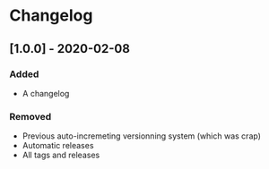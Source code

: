 # Changelog

## [1.0.0] - 2020-02-08

### Added

- A changelog

### Removed

- Previous auto-incremeting versionning system (which was crap)
- Automatic releases
- All tags and releases
